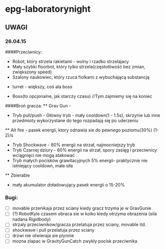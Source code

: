# epg-laboratorynight
## UWAGI
### 26.04.15
####Przeciwnicy:
- Robot, który strzela rakietami - wolny i rzadko strzelajacy
- Mały szybki floorbot, który tylko strzela(częstotliwość bez zmian, zwiększony speed)
- Szalony naukowiec, który rzuca fiolkami z wybuchającą substancją

+ turret - większy, coś ala boss
- Boss(to opcjonalne, jak starczy czasu)			   //Tym zajmiemy się na koniec

####Broń gracza:
** Grav Gun - 
- Tryb pull/push - Główny tryb - mały cooldown(1 - 1.5s), skrzynie lub inne przedmioty wykorzystane do tego rozpadają się po uderzeniu

** Alt fire -  pasek energii, ktory odnawia sie do pewnego poziomu(30%) (1-2)/s
- Tryb Shockwave - 80% energii na strzał, najmocniejszy tryb
- Tryb Czarnej dziury - 60% energii na strzał, spory zasięg i przeciwnicy wciągnięci nie mogą atakować
- Tryb małych pocisków grawitacyjnych 5% energii- praktycznie nie istniejący cooldown, mała siła

** Zbierable
- mały akumulator doładowujący pasek energii o 15-20%

### Bugi:
- [ ] movable przenikaja przez sciany kiedy gracz trzyma je w GravGunie
- [ ] (?) RobotKyle czasem obraca sie w kolko kiedy otrzyma obrazenia (sila nadana Rigidbody) 
- [ ] strzaly przeciwnikow/gracza przelatuja przez sciany, movable itd. 
- [ ] shockwave i pull przelatuja przez sciany
- [ ] drzwi nie otwieraja sie plynnie
- [ ] mozna zlapac w GravityGunCatch zwykly pocisk przeciwnika
